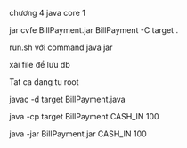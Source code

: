 chương 4 java core 1

jar cvfe BillPayment.jar BillPayment -C target .

run.sh với command java jar

xài file để lưu db


Tat ca dang tu root

javac -d target BillPayment.java

java -cp target BillPayment CASH_IN 100

java -jar BillPayment.jar CASH_IN 100